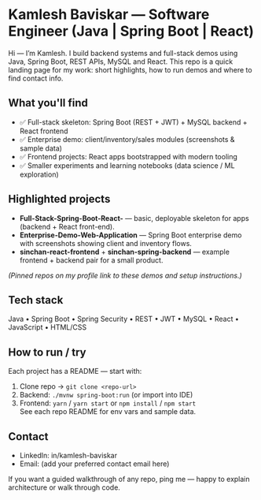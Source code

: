 # Kamlesh Baviskar — Software Engineer (Java | Spring Boot | React)

Hi — I’m Kamlesh. I build backend systems and full-stack demos using Java, Spring Boot, REST APIs, MySQL and React. This repo is a quick landing page for my work: short highlights, how to run demos and where to find contact info.

## What you'll find
- ✅ Full-stack skeleton: Spring Boot (REST + JWT) + MySQL backend + React frontend  
- ✅ Enterprise demo: client/inventory/sales modules (screenshots & sample data)  
- ✅ Frontend projects: React apps bootstrapped with modern tooling  
- ✅ Smaller experiments and learning notebooks (data science / ML exploration)

## Highlighted projects
- **Full-Stack-Spring-Boot-React-** — basic, deployable skeleton for apps (backend + React front-end).  
- **Enterprise-Demo-Web-Application** — Spring Boot enterprise demo with screenshots showing client and inventory flows.  
- **sinchan-react-frontend** + **sinchan-spring-backend** — example frontend + backend pair for a small product.

*(Pinned repos on my profile link to these demos and setup instructions.)*

## Tech stack
Java • Spring Boot • Spring Security • REST • JWT • MySQL • React • JavaScript • HTML/CSS

## How to run / try
Each project has a README — start with:
1. Clone repo → `git clone <repo-url>`
2. Backend: `./mvnw spring-boot:run` (or import into IDE)  
3. Frontend: `yarn` / `yarn start` or `npm install` / `npm start`  
See each repo README for env vars and sample data.

## Contact
- LinkedIn: in/kamlesh-baviskar  
- Email: (add your preferred contact email here)

If you want a guided walkthrough of any repo, ping me — happy to explain architecture or walk through code.
